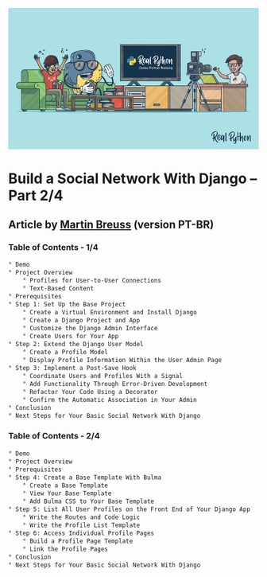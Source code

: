 ![logo_RealPython](https://raw.githubusercontent.com/CarlosViniMSouza/Article-Prettify_DataStructure/master/translation/images/logo_RealPython.webp)

# Build a Social Network With Django – Part 2/4

## Article by [Martin Breuss](https://github.com/martin-martin) (version PT-BR)

### Table of Contents - 1/4

```
° Demo
° Project Overview
    ° Profiles for User-to-User Connections
    ° Text-Based Content
° Prerequisites
° Step 1: Set Up the Base Project
    ° Create a Virtual Environment and Install Django
    ° Create a Django Project and App
    ° Customize the Django Admin Interface
    ° Create Users for Your App
° Step 2: Extend the Django User Model
    ° Create a Profile Model
    ° Display Profile Information Within the User Admin Page
° Step 3: Implement a Post-Save Hook
    ° Coordinate Users and Profiles With a Signal
    ° Add Functionality Through Error-Driven Development
    ° Refactor Your Code Using a Decorator
    ° Confirm the Automatic Association in Your Admin
° Conclusion
° Next Steps for Your Basic Social Network With Django
```

### Table of Contents - 2/4

```
° Demo
° Project Overview
° Prerequisites
° Step 4: Create a Base Template With Bulma
    ° Create a Base Template
    ° View Your Base Template
    ° Add Bulma CSS to Your Base Template
° Step 5: List All User Profiles on the Front End of Your Django App
    ° Write the Routes and Code Logic
    ° Write the Profile List Template
° Step 6: Access Individual Profile Pages
    ° Build a Profile Page Template
    ° Link the Profile Pages
° Conclusion
° Next Steps for Your Basic Social Network With Django
```